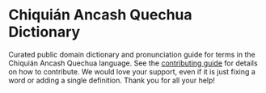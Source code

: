 
# Chiquián Ancash Quechua Dictionary

Curated public domain dictionary and pronunciation guide for terms in the Chiquián Ancash Quechua language. See the [contributing guide](https://github.com/drumworkteam/term/blob/make/.github/contributing.md) for details on how to contribute. We would love your support, even if it is just fixing a word or adding a single definition. Thank you for all your help!